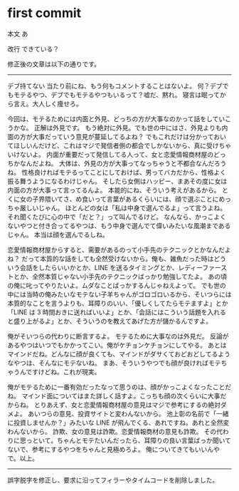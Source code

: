 # first commit

本文
あ

改行
できている？

修正後の文章は以下の通りです。

---

デブ持てない
当たり前にね、もう何もコメントすることはないよ。
何？デブでもモテるやつ、デブでもモテるやつもいるって？嘘だ、黙れ。
寝言は眠ってから言え。大人しく痩せろ。

今回は、モテるためには内面と外見、どっちの方が大事なのかって話をしていこうかな。
正解は外見です。
もう絶対に外見。でも世の中にはさ、外見よりも内面の方が大事だっていう意見が蔓延してるよね？
でもこれだけは分かっておいてほしいんだけど、これはマジで発信者側の都合でしかないから、真に受けちゃいけないよ。
内面が重要だって発信してる人って、女と恋愛情報商材屋のどっちかなんだよね。
大体は、外見の方が大事ってなっちゃうと不都合なんだろうね。
性格良ければモテるってことにしておけば、男ってバカだから、性格よく振る舞うようになるわけじゃん。
そしたら女側はハッピー、まあその度に女は内面の方が大事って言ってるんよ。
本能的にね、そういう考えがあるから。
とくに女の子界隈いてさ、め食いって言葉があるくらいには、顔で選ぶことにめっちゃ厳しいじゃん。
ほとんどの女は「私は中身で選んでるよ」って言うよね。
それ聞くたびに心の中で「だと？」って叫んでるけど。
なんなら、かっこよくないやつと付き合ってるやつは、もう中身で選んでて偉いみたいな風潮まであるじゃん。
本当は顔を選んでるしね。

恋愛情報商材屋からすると、需要があるのって小手先のテクニックとかなんだよね？
だって本質的な話をしても全然受けないから。俺も、雑魚だった時はどういう会話をしたらいいかとか、LINE を送るタイミングとか、レディーファーストとか、全然本質じゃない小手先のテクニックばっかり勉強してたよ。
あの頃の俺に叱ってやりたいよ。ムダなことばっかするんじゃねえよって。
でも世の中には当時の俺みたいなモテない子羊ちゃんがゴロゴロいるから、そいつらには本質的なことを言うよりも、耳障りのいい、「優しくしてたらモテますよ」とか「LINE は 3 時間おきに送ればいいよ」とか、「会話にはこういう話題を入れると盛り上がるよ」とか、そういうのを教えてあげた方が儲かるんですよ。

俺がそいつらの代わりに断言するよ。
モテるために大事なのは外見だ。
反論があるやつはいつでもかかってこい。俺がケチョンケチョンにしてやる。
あとはマインドだね。どんなに顔が良くても、マインドがダサくておどおどしてるようなやつは、そんなにモテないね。
まあ、そういうやつでも顔が良ければモテちゃうんですけどね。これが現実。

俺がモテるために一番有効だったなって思うのは、顔がかっこよくなったことだね。
マインド面についてはまた詳しく話すよ。こっちも顔の次くらいに大事だからね。
とりあえず、女と恋愛情報商材屋の意見はマジで参考にするの絶対ダメよ。
あいつらの意見、投資サイトと変わんないから。
池上彰の名前で「一緒に投資しませんか？」みたいな LINE が飛んでくる、あれですね。あれと全然変わんないから。
詐欺、女の意見は詐欺。恋愛情報商材の意見も詐欺。
その代わりに思っといて。ちゃんとモテたいんだったら、耳障りの良い言葉ばっか聞いてないで、参考にするやつをちゃんと見極めろよ。
俺についてきてもいいんやで。以上。

---

誤字脱字を修正し、要求に沿ってフィラーやタイムコードを削除しました。
